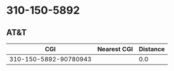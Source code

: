 # 310-150-5892
## AT&T


| CGI | Nearest CGI | Distance |
|-----|-------------|----------|
| 310-150-5892-90780943 |  | 0.0 |

